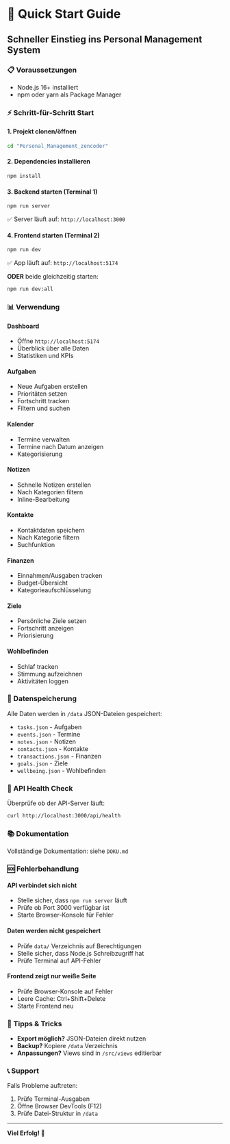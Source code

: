 # 🚀 Quick Start Guide

## Schneller Einstieg ins Personal Management System

### 📋 Voraussetzungen
- Node.js 16+ installiert
- npm oder yarn als Package Manager

### ⚡ Schritt-für-Schritt Start

#### 1. **Projekt clonen/öffnen**
```bash
cd "Personal_Management_zencoder"
```

#### 2. **Dependencies installieren**
```bash
npm install
```

#### 3. **Backend starten** (Terminal 1)
```bash
npm run server
```
✅ Server läuft auf: `http://localhost:3000`

#### 4. **Frontend starten** (Terminal 2)
```bash
npm run dev
```
✅ App läuft auf: `http://localhost:5174`

**ODER** beide gleichzeitig starten:
```bash
npm run dev:all
```

### 📊 Verwendung

#### Dashboard
- Öffne `http://localhost:5174`
- Überblick über alle Daten
- Statistiken und KPIs

#### Aufgaben
- Neue Aufgaben erstellen
- Prioritäten setzen
- Fortschritt tracken
- Filtern und suchen

#### Kalender
- Termine verwalten
- Termine nach Datum anzeigen
- Kategorisierung

#### Notizen
- Schnelle Notizen erstellen
- Nach Kategorien filtern
- Inline-Bearbeitung

#### Kontakte
- Kontaktdaten speichern
- Nach Kategorie filtern
- Suchfunktion

#### Finanzen
- Einnahmen/Ausgaben tracken
- Budget-Übersicht
- Kategorieaufschlüsselung

#### Ziele
- Persönliche Ziele setzen
- Fortschritt anzeigen
- Priorisierung

#### Wohlbefinden
- Schlaf tracken
- Stimmung aufzeichnen
- Aktivitäten loggen

### 💾 Datenspeicherung

Alle Daten werden in `/data` JSON-Dateien gespeichert:
- `tasks.json` - Aufgaben
- `events.json` - Termine
- `notes.json` - Notizen
- `contacts.json` - Kontakte
- `transactions.json` - Finanzen
- `goals.json` - Ziele
- `wellbeing.json` - Wohlbefinden

### 🔧 API Health Check

Überprüfe ob der API-Server läuft:
```bash
curl http://localhost:3000/api/health
```

### 📚 Dokumentation

Vollständige Dokumentation: siehe `DOKU.md`

### 🆘 Fehlerbehandlung

#### API verbindet sich nicht
- Stelle sicher, dass `npm run server` läuft
- Prüfe ob Port 3000 verfügbar ist
- Starte Browser-Konsole für Fehler

#### Daten werden nicht gespeichert
- Prüfe `data/` Verzeichnis auf Berechtigungen
- Stelle sicher, dass Node.js Schreibzugriff hat
- Prüfe Terminal auf API-Fehler

#### Frontend zeigt nur weiße Seite
- Prüfe Browser-Konsole auf Fehler
- Leere Cache: Ctrl+Shift+Delete
- Starte Frontend neu

### 🎯 Tipps & Tricks

- **Export möglich?** JSON-Dateien direkt nutzen
- **Backup?** Kopiere `/data` Verzeichnis
- **Anpassungen?** Views sind in `/src/views` editierbar

### 📞 Support

Falls Probleme auftreten:
1. Prüfe Terminal-Ausgaben
2. Öffne Browser DevTools (F12)
3. Prüfe Datei-Struktur in `/data`

---

**Viel Erfolg! 🎉**
